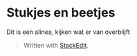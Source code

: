 # Stukjes en beetjes

<p>Dit is een alinea, kijken wat er van overblijft</p>

<blockquote>
<p>Written with <a href="https://stackedit.io/">StackEdit</a>.</p>
</blockquote>

<!--stackedit_data:
eyJoaXN0b3J5IjpbMTQ4MTc2NDk0MF19
-->